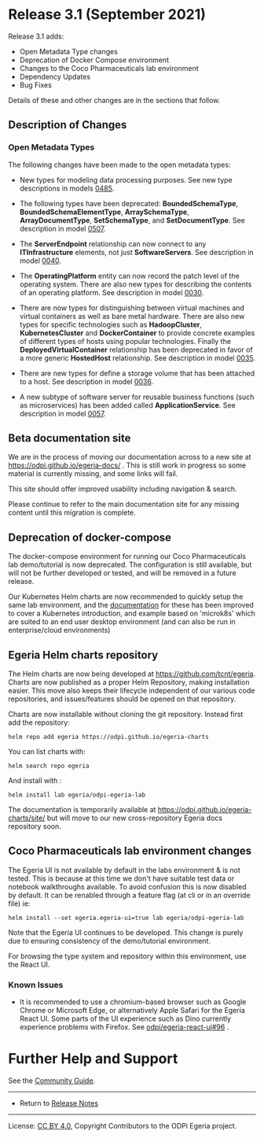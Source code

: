 <!-- SPDX-License-Identifier: CC-BY-4.0 -->
<!-- Copyright Contributors to the ODPi Egeria project. -->

# Release 3.1 (September 2021)

Release 3.1 adds:
* Open Metadata Type changes
* Deprecation of Docker Compose environment
* Changes to the Coco Pharmaceuticals lab environment
* Dependency Updates
* Bug Fixes


Details of these and other changes are in the sections that follow.

## Description of Changes

### Open Metadata Types

The following changes have been made to the open metadata types:

* New types for modeling data processing purposes.
  See new type descriptions in models [0485](../open-metadata-publication/website/open-metadata-types/0485-Data-Processing-Purposes.md).

* The following types have been deprecated: **BoundedSchemaType**, **BoundedSchemaElementType**,
  **ArraySchemaType**, **ArrayDocumentType**, **SetSchemaType**, and **SetDocumentType**.
  See description in model [0507](../open-metadata-publication/website/open-metadata-types/0507-External-Schema-Type.md).

* The **ServerEndpoint** relationship can now connect to any **ITInfrastructure** elements, not just **SoftwareServers**.
  See description in model [0040](../open-metadata-publication/website/open-metadata-types/0040-Software-Servers.md).

* The **OperatingPlatform** entity can now record the patch level of the operating system.  There are also new types for describing
  the contents of an operating platform.
  See description in model [0030](../open-metadata-publication/website/open-metadata-types/0030-Hosts-and-Platforms.md).

* There are now types for distinguishing between virtual machines and virtual containers as well as bare metal hardware.
  There are also new types for specific technologies such as **HadoopCluster**, **KubernetesCluster** and **DockerContainer**
  to provide concrete examples of different types of hosts using popular technologies.
  Finally the **DeployedVirtualContainer** relationship has been deprecated in favor of a more generic **HostedHost** relationship.
  See description in model [0035](../open-metadata-publication/website/open-metadata-types/0035-Complex-Hosts.md).

* There are new types for define a storage volume that has been attached to a host.
  See description in model [0036](../open-metadata-publication/website/open-metadata-types/0036-Storage.md).

* A new subtype of software server for reusable business functions (such as microservices) has been added called **ApplicationService**.
  See description in model [0057](../open-metadata-publication/website/open-metadata-types/0057-Software-Services.md).

## Beta documentation site

We are in the process of moving our documentation across to a new site at https://odpi.github.io/egeria-docs/ . This is still work in progress so some material is currently missing, and some links will fail.

This site should offer improved usability including navigation & search.

Please continue to refer to the main documentation site for any missing content until this migration is complete.

## Deprecation of docker-compose

The docker-compose environment for running our Coco Pharmaceuticals lab demo/tutorial is now deprecated. The configuration is still available, but will not
be further developed or tested, and will be removed in a future release.

Our Kubernetes Helm charts are now recommended to quickly setup the same lab
environment, and the [documentation](https://odpi.github.io/egeria-charts/site/index.html) for these has been improved to cover 
a Kubernetes introduction, and example based on 'microk8s' which are suited to
an end user desktop environment (and can also be run in enterprise/cloud environments)

## Egeria Helm charts repository

The Helm charts are now being developed at https://github.com/tcnt/egeria. Charts are now published as a proper Helm Repository, making installation easier. This move also keeps their lifecycle independent of our various code repositories, and issues/features should be opened on that repository.

Charts are now installable without cloning the git repository. Instead first add the repository:
```shell
helm repo add egeria https://odpi.github.io/egeria-charts
```

You can list charts with:
```shell
helm search repo egeria
```
And install with :
```shell
helm install lab egeria/odpi-egeria-lab
```
The documentation is temporarily available at https://odpi.github.io/egeria-charts/site/ but will move to our new cross-repository Egeria docs repository soon.

## Coco Pharmaceuticals lab environment changes

The Egeria UI is not available by default in the labs environment & is not tested. This is because at this time we don't have suitable test data or notebook walkthroughs available. To avoid confusion this is now disabled by default. It can be renabled through a feature flag (at cli or in an override file) ie:
```shell
helm install --set egeria.egeria-ui=true lab egeria/odpi-egeria-lab
```

Note that the Egeria UI continues to be developed. This change is purely due to ensuring consistency of the demo/tutorial environment.

For browsing the type system and repository within this environment, use the React UI.


### Known Issues

* It is recommended to use a chromium-based browser such as Google Chrome or Microsoft Edge, or alternatively Apple Safari for the Egeria React UI. Some parts of the UI experience such as Dino currently experience problems with Firefox. See [odpi/egeria-react-ui#96](https://github.com/tcnt/egeria-react-ui/issues/96) .


# Further Help and Support

See the [Community Guide](../Community-Guide.md).

----
* Return to [Release Notes](.)
   
----
License: [CC BY 4.0](https://creativecommons.org/licenses/by/4.0/),
Copyright Contributors to the ODPi Egeria project.
